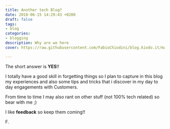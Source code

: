```yaml
---
title: Another tech Blog?
date: 2018-06-15 14:29:43 +0200
draft: false
tags:
- blog
categories:
- blogging
description: Why are we here
cover: https://raw.githubusercontent.com/FabioChiodini/blog.kiodo.it/master/images/HaveYouTried.jpg

---
```


The short answer is **YES**!!

I totally have a good skill in forgetting things so I plan to capture in this blog my experiences and also some tips and tricks that i discover in my day to day engagements with Customers.

From time to time I may also rant on other stuff (not 100% tech related) so bear with me ;)

I like **feedback** so keep them coming!!

F.

